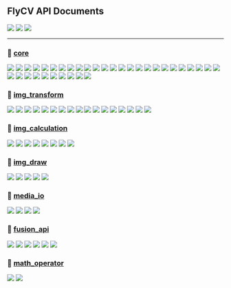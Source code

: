 ## FlyCV API Documents

![](https://img.shields.io/static/v1?label=&message=enumeration&color=brightgreen&style=for-the-badge) 
![](https://img.shields.io/static/v1?label=&message=class&color=orange&style=for-the-badge) 
![](https://img.shields.io/static/v1?label=&message=function&color=00BFFF&style=for-the-badge) 

<hr>

### :book: [core](core.md)

<a href="/">![](https://img.shields.io/static/v1?label=&message=FCVImageType&color=brightgreen&style=flat-square)</a>
<a href="/">![](https://img.shields.io/static/v1?label=&message=InterpolationType&color=brightgreen&style=flat-square)</a>
<a href="/">![](https://img.shields.io/static/v1?label=&message=BorderTypes&color=brightgreen&style=flat-square)</a>
<a href="/">![](https://img.shields.io/static/v1?label=&message=NormTypes&color=brightgreen&style=flat-square)</a>
<a href="/">![](https://img.shields.io/static/v1?label=&message=Size_&color=orange&style=flat-square)</a>
<a href="/">![](https://img.shields.io/static/v1?label=&message=SizeI&color=orange&style=flat-square)</a>
<a href="/">![](https://img.shields.io/static/v1?label=&message=SizeL&color=orange&style=flat-square)</a>
<a href="/">![](https://img.shields.io/static/v1?label=&message=SizeF&color=orange&style=flat-square)</a>
<a href="/">![](https://img.shields.io/static/v1?label=&message=SizeD&color=orange&style=flat-square)</a>
<a href="/">![](https://img.shields.io/static/v1?label=&message=Size&color=orange&style=flat-square)</a>
<a href="/">![](https://img.shields.io/static/v1?label=&message=Point_&color=orange&style=flat-square)</a>
<a href="/">![](https://img.shields.io/static/v1?label=&message=Point&color=orange&style=flat-square)</a>
<a href="/">![](https://img.shields.io/static/v1?label=&message=Point2i&color=orange&style=flat-square)</a>
<a href="/">![](https://img.shields.io/static/v1?label=&message=Point2f&color=orange&style=flat-square)</a>
<a href="/">![](https://img.shields.io/static/v1?label=&message=Point2d&color=orange&style=flat-square)</a>
<a href="/">![](https://img.shields.io/static/v1?label=&message=Rect_&color=orange&style=flat-square)</a>
<a href="/">![](https://img.shields.io/static/v1?label=&message=RectI&color=orange&style=flat-square)</a>
<a href="/">![](https://img.shields.io/static/v1?label=&message=RectF&color=orange&style=flat-square)</a>
<a href="/">![](https://img.shields.io/static/v1?label=&message=RectD&color=orange&style=flat-square)</a>
<a href="/">![](https://img.shields.io/static/v1?label=&message=Rect&color=orange&style=flat-square)</a>
<a href="/">![](https://img.shields.io/static/v1?label=&message=RotatedRect&color=orange&style=flat-square)</a>
<a href="/">![](https://img.shields.io/static/v1?label=&message=Scalar_&color=orange&style=flat-square)</a>
<a href="/">![](https://img.shields.io/static/v1?label=&message=Scalar&color=orange&style=flat-square)</a>
<a href="/">![](https://img.shields.io/static/v1?label=&message=Mat&color=orange&style=flat-square)</a>
<a href="/">![](https://img.shields.io/static/v1?label=&message=fcv_round&color=00BFFF&style=flat-square)</a>
<a href="/">![](https://img.shields.io/static/v1?label=&message=fcv_floor&color=00BFFF&style=flat-square)</a>
<a href="/">![](https://img.shields.io/static/v1?label=&message=fcv_ceil&color=00BFFF&style=flat-square)</a>
<a href="/">![](https://img.shields.io/static/v1?label=&message=fcv_clamp&color=00BFFF&style=flat-square)</a>
<a href="/">![](https://img.shields.io/static/v1?label=&message=fcv_cast_s16&color=00BFFF&style=flat-square)</a>
<a href="/">![](https://img.shields.io/static/v1?label=&message=fcv_cast_u16&color=00BFFF&style=flat-square)</a>
<a href="/">![](https://img.shields.io/static/v1?label=&message=fcv_cast_s8&color=00BFFF&style=flat-square)</a>
<a href="/">![](https://img.shields.io/static/v1?label=&message=fcv_cast_u8&color=00BFFF&style=flat-square)</a>
<a href="/">![](https://img.shields.io/static/v1?label=&message=parallel_run&color=00BFFF&style=flat-square)</a>
<a href="/">![](https://img.shields.io/static/v1?label=&message=set_thread_num&color=00BFFF&style=flat-square)</a>
<a href="/">![](https://img.shields.io/static/v1?label=&message=get_thread_num&color=00BFFF&style=flat-square)</a>


### :book: [img_transform](img_transform.md)

<a href="/">![](https://img.shields.io/static/v1?label=&message=ColorConvertType&color=brightgreen&style=flat-square)</a>
<a href="/">![](https://img.shields.io/static/v1?label=&message=FlipType&color=brightgreen&style=flat-square)</a>
<a href="/">![](https://img.shields.io/static/v1?label=&message=cvt_color&color=00BFFF&style=flat-square)</a>
<a href="/">![](https://img.shields.io/static/v1?label=&message=copy_make_border&color=00BFFF&style=flat-square)</a>
<a href="/">![](https://img.shields.io/static/v1?label=&message=crop&color=00BFFF&style=flat-square)</a>
<a href="/">![](https://img.shields.io/static/v1?label=&message=flip&color=00BFFF&style=flat-square)</a>
<a href="/">![](https://img.shields.io/static/v1?label=&message=remap&color=00BFFF&style=flat-square)</a>
<a href="/">![](https://img.shields.io/static/v1?label=&message=resize&color=00BFFF&style=flat-square)</a>
<a href="/">![](https://img.shields.io/static/v1?label=&message=transpose&color=00BFFF&style=flat-square)</a>
<a href="/">![](https://img.shields.io/static/v1?label=&message=subtract&color=00BFFF&style=flat-square)</a>
<a href="/">![](https://img.shields.io/static/v1?label=&message=get_affine_transform&color=00BFFF&style=flat-square)</a>
<a href="/">![](https://img.shields.io/static/v1?label=&message=get_rotation_matrix_2D&color=00BFFF&style=flat-square)</a>
<a href="/">![](https://img.shields.io/static/v1?label=&message=warp_affine&color=00BFFF&style=flat-square)</a>
<a href="/">![](https://img.shields.io/static/v1?label=&message=get_perspective_transform&color=00BFFF&style=flat-square)</a>
<a href="/">![](https://img.shields.io/static/v1?label=&message=warp_perspective&color=00BFFF&style=flat-square)</a>
<a href="/">![](https://img.shields.io/static/v1?label=&message=add_weighted&color=00BFFF&style=flat-square)</a>
<a href="/">![](https://img.shields.io/static/v1?label=&message=extract_channel&color=00BFFF&style=flat-square)</a>


### :book: [img_calculation](img_calculation.md)

<a href="/">![](https://img.shields.io/static/v1?label=&message=connected_components&color=00BFFF&style=flat-square)</a>
<a href="/">![](https://img.shields.io/static/v1?label=&message=find_homography&color=00BFFF&style=flat-square)</a>
<a href="/">![](https://img.shields.io/static/v1?label=&message=matrix_mul&color=00BFFF&style=flat-square)</a>
<a href="/">![](https://img.shields.io/static/v1?label=&message=mean&color=00BFFF&style=flat-square)</a>
<a href="/">![](https://img.shields.io/static/v1?label=&message=mean_stddev&color=00BFFF&style=flat-square)</a>
<a href="/">![](https://img.shields.io/static/v1?label=&message=min_area_rect&color=00BFFF&style=flat-square)</a>
<a href="/">![](https://img.shields.io/static/v1?label=&message=min_max_loc&color=00BFFF&style=flat-square)</a>
<a href="/">![](https://img.shields.io/static/v1?label=&message=norm&color=00BFFF&style=flat-square)</a>


### :book: [img_draw](img_draw.md)

<a href="/">![](https://img.shields.io/static/v1?label=&message=LineTypes&color=brightgreen&style=flat-square)</a>
<a href="/">![](https://img.shields.io/static/v1?label=&message=circle&color=00BFFF&style=flat-square)</a>
<a href="/">![](https://img.shields.io/static/v1?label=&message=line&color=00BFFF&style=flat-square)</a>
<a href="/">![](https://img.shields.io/static/v1?label=&message=fill_poly&color=00BFFF&style=flat-square)</a>
<a href="/">![](https://img.shields.io/static/v1?label=&message=poly_lines&color=00BFFF&style=flat-square)</a>

### :book: [media_io](media_io.md)

<a href="/">![](https://img.shields.io/static/v1?label=&message=imread&color=00BFFF&style=flat-square)</a>
<a href="/">![](https://img.shields.io/static/v1?label=&message=imwrite&color=00BFFF&style=flat-square)</a>
<a href="/">![](https://img.shields.io/static/v1?label=&message=imdecode&color=00BFFF&style=flat-square)</a>
<a href="/">![](https://img.shields.io/static/v1?label=&message=imencode&color=00BFFF&style=flat-square)</a>

### :book: [fusion_api](fusion_api.md)

<a href="/">![](https://img.shields.io/static/v1?label=&message=nv12_to_resize_to_bgr&color=00BFFF&style=flat-square)</a>
<a href="/">![](https://img.shields.io/static/v1?label=&message=nv21_to_resize_to_bgr&color=00BFFF&style=flat-square)</a>
<a href="/">![](https://img.shields.io/static/v1?label=&message=normalize_to_submean_to_reorder&color=00BFFF&style=flat-square)</a>
<a href="/">![](https://img.shields.io/static/v1?label=&message=bgr_to_rgba_with_mask&color=00BFFF&style=flat-square)</a>
<a href="/">![](https://img.shields.io/static/v1?label=&message=split_to_memcpy&color=00BFFF&style=flat-square)</a>
<a href="/">![](https://img.shields.io/static/v1?label=&message=bgra_to_resize_to_bgr&color=00BFFF&style=flat-square)</a>

### :book: [math_operator](math_operator.md)

<a href="/">![](https://img.shields.io/static/v1?label=&message=get_l2&color=00BFFF&style=flat-square)</a>
<a href="/">![](https://img.shields.io/static/v1?label=&message=dot_vectors&color=00BFFF&style=flat-square)</a>
